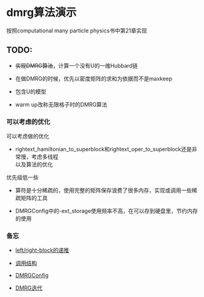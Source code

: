 dmrg算法演示
======

按照computational many particle physics书中第21章实现

TODO:
------

+ ~~实现DMRG算法~~，计算一个没有U的一维Hubbard链  

+ 在做DMRG的时候，优先以密度矩阵的求和为依据而不是maxkeep  

+ 包含U的模型  

+ warm up改称无限格子时的DMRG算法

### 可以考虑的优化

可以考虑做的优化

+ rightext_hamiltonian_to_superblock和rightext_oper_to_superblock还是非常慢，考虑多线程  
以及算法的优化

优先级低一些

+ 算符是十分稀疏的，使用完整的矩阵保存浪费了很多内存，实现或调用一些稀疏矩阵的工具

+ DMRGConfig中的-ext_storage使用频率不高，在可以存到硬盘里，节约内存的使用

### 备忘

+ [left/right-block的递推](https://github.com/maryprimary/mypydmrg/wiki/left_right_block#block的递推)

+ [调用结构](https://github.com/maryprimary/mypydmrg/wiki/program_struct#调用结构)

+ [DMRGConfig](https://github.com/maryprimary/mypydmrg/wiki/program_struct#DMRGConfig)

+ [DMRG迭代](https://github.com/maryprimary/mypydmrg/wiki/dmrg_sweep)
